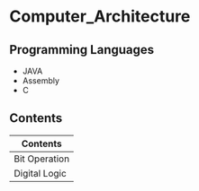 # Computer_Architecture

## Programming Languages
* JAVA
* Assembly
* C

## Contents
|Contents|
|--------|
|Bit Operation|
|Digital Logic|
